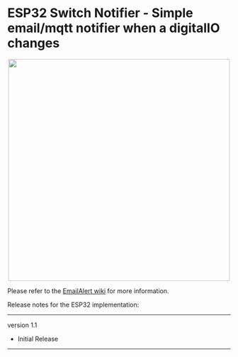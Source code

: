 # ESP32 Switch Notifier - Simple email/mqtt notifier when a digitalIO changes

<p align="center">
<img src=https://github.com/ClassicDIY/SwitchNotifier/blob/main/pictures/ESP32-pinout-mapping.png width=500>
</p>

<p>
Please refer to the <a href="https://github.com/ClassicDIY/SwitchNotifier/wiki">EmailAlert wiki</a> for more information.
</p>


Release notes for the ESP32 implementation:

-----------------
version 1.1

<ul>
<li>Initial Release</li>
</ul>

-----------------
